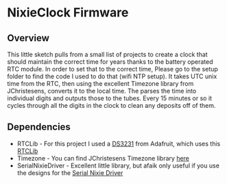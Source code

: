 # NixieClock Firmware
## Overview
This little sketch pulls from a small list of projects to create a clock that should maintain the correct time for years thanks to the battery operated RTC module.  In order to set that to the correct time, Please go to the setup folder to find the code I used to do that (wifi NTP setup).  It takes UTC unix time from the RTC, then using the excellent Timezone library from JChristesens, converts it to the local time.  The parses the time into individual digits and outputs those to the tubes.  Every 15 minutes or so it cycles through all the digits in the clock to clean any deposits off of them.  

## Dependencies
* RTCLib - For this project I used a [DS3231](https://learn.adafruit.com/adafruit-ds3231-precision-rtc-breakout/overview) from Adafruit, which uses this [RTCLib](https://github.com/adafruit/RTClib)
* Timezone - You can find JChristesens Timezone library [here](https://github.com/JChristensen/Timezone)
* SerialNixieDriver - Excellent little library, but afaik only useful if you use the designs for the [Serial Nixie Driver](https://github.com/tonyp7/SerialNixieDriver)
